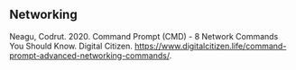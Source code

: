 ## Networking

Neagu, Codrut. 2020. Command Prompt (CMD) - 8 Network Commands You Should Know. Digital Citizen. <https://www.digitalcitizen.life/command-prompt-advanced-networking-commands/>.  
